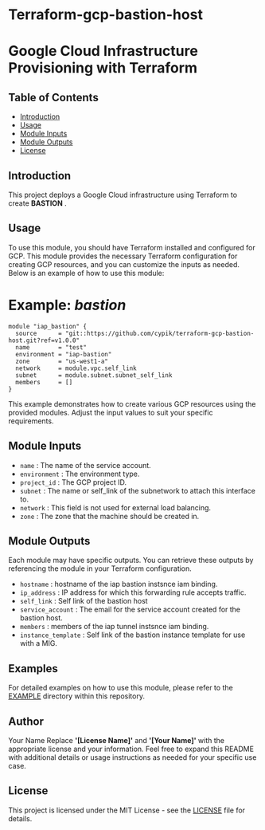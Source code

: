 # Terraform-gcp-bastion-host
# Google Cloud Infrastructure Provisioning with Terraform
## Table of Contents

- [Introduction](#introduction)
- [Usage](#usage)
- [Module Inputs](#module-inputs)
- [Module Outputs](#module-outputs)
- [License](#license)

## Introduction
This project deploys a Google Cloud infrastructure using Terraform to create **BASTION** .
## Usage
To use this module, you should have Terraform installed and configured for GCP. This module provides the necessary Terraform configuration for creating GCP resources, and you can customize the inputs as needed. Below is an example of how to use this module:

# Example: _bastion_

```hcl
module "iap_bastion" {
  source      = "git::https://github.com/cypik/terraform-gcp-bastion-host.git?ref=v1.0.0"
  name        = "test"
  environment = "iap-bastion"
  zone        = "us-west1-a"
  network     = module.vpc.self_link
  subnet      = module.subnet.subnet_self_link
  members     = []
}
```

This example demonstrates how to create various GCP resources using the provided modules. Adjust the input values to suit your specific requirements.

## Module Inputs

- `name`  : The name of the service account.
- `environment` : The environment type.
- `project_id` : The GCP project ID.
- `subnet` : The name or self_link of the subnetwork to attach this interface to.
- `network` : This field is not used for external load balancing.
- `zone` : The zone that the machine should be created in.

## Module Outputs
Each module may have specific outputs. You can retrieve these outputs by referencing the module in your Terraform configuration.

- `hostname` : hostname of the iap bastion instsnce iam binding.
- `ip_address` : IP address for which this forwarding rule accepts traffic.
- `self_link` : Self link of the bastion host
- `service_account` : The email for the service account created for the bastion host.
- `members` : members of the iap tunnel instsnce iam binding.
- `instance_template` :  Self link of the bastion instance template for use with a MIG.

## Examples
For detailed examples on how to use this module, please refer to the [EXAMPLE](https://github.com/cypik/terraform-gcp-bastion-host/tree/master/examples) directory within this repository.

## Author
Your Name Replace **'[License Name]'** and **'[Your Name]'** with the appropriate license and your information. Feel free to expand this README with additional details or usage instructions as needed for your specific use case.

## License
This project is licensed under the MIT License - see the [LICENSE](https://github.com/cypik/terraform-gcp-bastion-host/blob/master/LICENSE) file for details.
